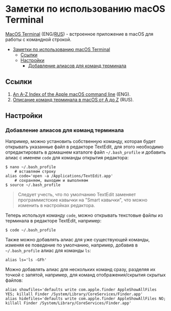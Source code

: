 # Заметки по использованию macOS Terminal

[MacOS Terminal](https://support.apple.com/guide/terminal/welcome/mac) (ENG/[RUS](https://support.apple.com/ru-ru/guide/terminal/welcome/mac)) - встроенное приложение в macOS для работы с командной строкой.

<!--ts-->
   * [Заметки по использованию macOS Terminal](#заметки-по-использованию-macos-terminal)
      * [Ссылки](#ссылки)
      * [Настройки](#настройки)
         * [Добавление алиасов для команд терминала](#добавление-алиасов-для-команд-терминала)
<!--te-->

<a id="links"></a>
## Ссылки

1. [An A-Z Index of the Apple macOS command line](https://ss64.com/osx/) (ENG).
2. [Описание команд терминала в macOS от A до Z](http://osxh.ru/content/spisok-terminalnyh-komand-os-x) (RUS).

<a id="configuration"></a>
## Настройки

<a id="alias"></a>
### Добавление алиасов для команд терминала
	
Например, можно установить собственную команду, которая будет открывать указанные файл в редакторе TextEdit, для этого необходимо отредактировать в домашнем каталоге файл `~/.bash_profile` и добавить алиас с именем `code` для команды открытия редактора:

	$ nano ~/.bash_profile
		# вставляем строку
	alias code='open -a /Applications/TextEdit.app'
		# сохраняем, выходим и выполняем	
	$ source ~/.bash_profile

> Следует учесть, что по умолчанию TextEdit заменяет программистские кавычки на "Smart кавычки", что можно изменить в настройках редактора.
	
Теперь используя команду `code`, можно открывать текстовые файлы из терминала в редакторе TextEdit, например:

	$ code ~/.bash_profile

Также можно добавлять алиас для уже существующей команды, изменяя ее поведение по умолчанию, например, добавив в `~/.bash_profile` алиас для команды `ls`:

	alias ls='ls -GFh'

Можно добавлять алиас для нескольких команд сразу, разделяя их точкой с запятой, например, для команд отображения/скрытия скрытых файлов:

	alias showfiles='defaults write com.apple.finder AppleShowAllFiles YES; killall Finder /System/Library/CoreServices/Finder.app'
	alias hidefiles='defaults write com.apple.finder AppleShowAllFiles NO; killall Finder /System/Library/CoreServices/Finder.app'